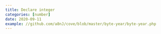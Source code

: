 ```yaml
---
title: Declare integer
categories: [number]
date: 2020-09-11
example: //github.com/a8nJ/cove/blob/master/byte-year/byte-year.php
---
```

